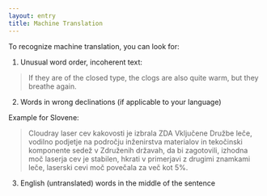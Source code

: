```yaml
---
layout: entry
title: Machine Translation
---
```


To recognize machine translation, you can look for:

1. Unusual word order, incoherent text:

> If they are of the closed type, the clogs are also quite warm, but they breathe again.

2. Words in wrong declinations (if applicable to your language)

Example for Slovene:
> Cloudray laser cev kakovosti je izbrala ZDA Vključene Družbe leče, vodilno podjetje na področju inženirstva materialov in tekočinski komponente sedež v Združenih državah, da bi zagotovili, izhodna moč laserja cev je stabilen, hkrati v primerjavi z drugimi znamkami leče, laserski cevi moč povečala za več kot 5%. 

3. English (untranslated) words in the middle of the sentence